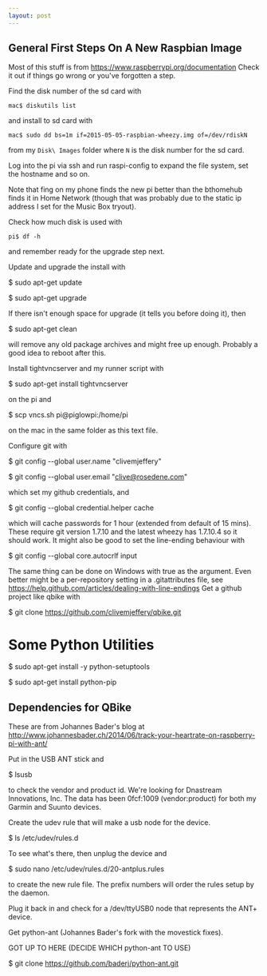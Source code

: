 ```yaml
---
layout: post
---
```

## General First Steps On A New Raspbian Image

Most of this stuff is from <https://www.raspberrypi.org/documentation>
Check it out if things go wrong or you've forgotten a step.

Find the disk number of the sd card with

```
mac$ diskutils list
```

and install to sd card with

~~~
mac$ sudo dd bs=1m if=2015-05-05-raspbian-wheezy.img of=/dev/rdiskN
~~~

from my `Disk\ Images` folder where `N` is the disk number for the sd card.

Log into the pi via ssh and run raspi-config to expand the file system,
set the hostname and so on.

Note that fing on my phone finds the new pi
better than the bthomehub finds it in Home Network (though that was
probably due to the static ip address I set for the Music Box tryout).

Check how much disk is used with

```
pi$ df -h
```

and remember ready for the upgrade step next.

Update and upgrade the install with

$ sudo apt-get update

$ sudo apt-get upgrade

If there isn't enough space for upgrade (it tells you before doing it),
then

$ sudo apt-get clean

will remove any old package archives and might free up enough.
Probably a good idea to reboot after this.

Install tightvncserver and my runner script with

$ sudo apt-get install tightvncserver

on the pi and

$ scp vncs.sh pi@piglowpi:/home/pi

on the mac in the same folder as this text file.

Configure git with

$ git config --global user.name "clivemjeffery"

$ git config --global user.email "clive@rosedene.com"

which set my github credentials, and

$ git config --global credential.helper cache

which will cache passwords for 1 hour (extended from default of 15 mins).
These require git version 1.7.10 and the latest wheezy has 1.7.10.4 so it
should work. It might also be good to set the line-ending behaviour with

$ git config --global core.autocrlf input

The same thing can be done on Windows with true as the argument. Even
better might be a per-repository setting in a .gitattributes file, see
https://help.github.com/articles/dealing-with-line-endings
Get a github project like qbike with

$ git clone https://github.com/clivemjeffery/qbike.git

# Some Python Utilities

$ sudo apt-get install -y python-setuptools

$ sudo apt-get install python-pip

## Dependencies for QBike

These are from Johannes Bader's blog at http://www.johannesbader.ch/2014/06/track-your-heartrate-on-raspberry-pi-with-ant/

Put in the USB ANT stick and 

$ lsusb

to check the vendor and product id. We're looking for Dnastream Innovations, Inc.
The data has been 0fcf:1009 (vendor:product) for both my Garmin and Suunto devices.

Create the udev rule that will make a usb node for the device.

$ ls /etc/udev/rules.d

To see what's there, then unplug the device and

$ sudo nano /etc/udev/rules.d/20-antplus.rules

to create the new rule file. The prefix numbers will order the rules setup by the daemon.

Plug it back in and check for a /dev/ttyUSB0 node that represents the ANT+ device.

Get python-ant (Johannes Bader's fork with the movestick fixes).

GOT UP TO HERE (DECIDE WHICH python-ant TO USE)

$ git clone https://github.com/baderj/python-ant.git
